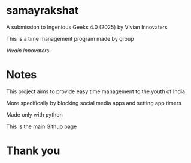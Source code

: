 # samayrakshat

A submission to Ingenious Geeks 4.0 (2025) by Vivian Innovaters

This is a time management program made by group

*Vivain Innovaters*

# Notes

This project aims to provide easy time management to the youth of India

More specifically by blocking social media apps and setting app timers

Made only with python

This is the main Github page

# Thank you
